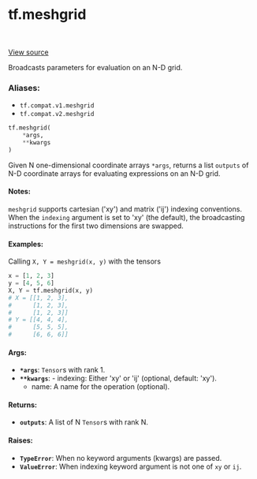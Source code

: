 <div itemscope itemtype="http://developers.google.com/ReferenceObject">
<meta itemprop="name" content="tf.meshgrid" />
<meta itemprop="path" content="Stable" />
</div>

# tf.meshgrid

<!-- Insert buttons -->

<table class="tfo-notebook-buttons tfo-api" align="left">
</table>

<a target="_blank" href="/code/stable/tensorflow/python/ops/array_ops.py">View source</a>



<!-- Start diff -->
Broadcasts parameters for evaluation on an N-D grid.

### Aliases:

* `tf.compat.v1.meshgrid`
* `tf.compat.v2.meshgrid`


``` python
tf.meshgrid(
    *args,
    **kwargs
)
```



<!-- Placeholder for "Used in" -->

Given N one-dimensional coordinate arrays `*args`, returns a list `outputs`
of N-D coordinate arrays for evaluating expressions on an N-D grid.

#### Notes:



`meshgrid` supports cartesian ('xy') and matrix ('ij') indexing conventions.
When the `indexing` argument is set to 'xy' (the default), the broadcasting
instructions for the first two dimensions are swapped.

#### Examples:



Calling `X, Y = meshgrid(x, y)` with the tensors

```python
x = [1, 2, 3]
y = [4, 5, 6]
X, Y = tf.meshgrid(x, y)
# X = [[1, 2, 3],
#      [1, 2, 3],
#      [1, 2, 3]]
# Y = [[4, 4, 4],
#      [5, 5, 5],
#      [6, 6, 6]]
```

#### Args:


* <b>`*args`</b>: `Tensor`s with rank 1.
* <b>`**kwargs`</b>:   - indexing: Either 'xy' or 'ij' (optional, default: 'xy').
  - name: A name for the operation (optional).


#### Returns:


* <b>`outputs`</b>: A list of N `Tensor`s with rank N.


#### Raises:


* <b>`TypeError`</b>: When no keyword arguments (kwargs) are passed.
* <b>`ValueError`</b>: When indexing keyword argument is not one of `xy` or `ij`.
